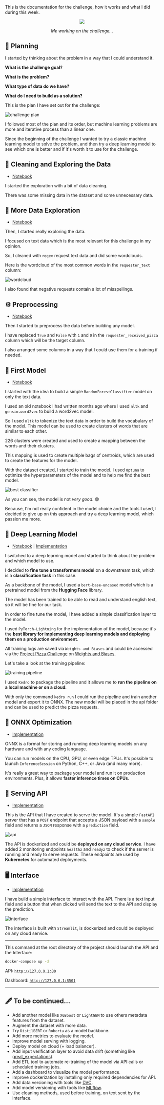 This is the documentation for the challenge, how it works and what I did during this week.

<center>
<img src="img/pizza-i-love-pizza.gif">

<em>Me working on the challenge...</em>
</center>

## 📅 Planning

I started by thinking about the problem in a way that I could understand it.

**What is the challenge goal?** 

**What is the problem?**

**What type of data do we have?** 

**What do I need to build as a solution?**

This is the plan I have set out for the challenge:

![challenge plan](./img/planning.jpeg)

I followed most of the plan and its order, but machine learning problems are more and iterative process than a linear one.

Since the beginning of the challenge I wanted to try a classic machine learning model to solve the problem, and then
try a deep learning model to see which one is better and if it's worth it to use for the challenge.

## 🧹 Cleaning and Exploring the Data 

- [Notebook](https://github.com/ChainYo/pizza-challenge/blob/master/notebooks/cleaning.ipynb)

I started the exploration with a bit of data cleaning.

There was some missing data in the dataset and some unnecessary data.

## 🔎 More Data Exploration

- [Notebook](https://github.com/ChainYo/pizza-challenge/blob/master/notebooks/exploration.ipynb)

Then, I started really exploring the data.

I focused on text data which is the most relevant for this challenge in my opinion.

So, I cleaned with `regex` request text data and did some wordclouds.

Here is the wordcloud of the most common words in the `requester_text` column:

![wordcloud](./img/wordcloud.png)

I also found that negative requests contain a lot of misspellings.

## ⚙️ Preprocessing 

- [Notebook](https://github.com/ChainYo/pizza-challenge/blob/master/notebooks/preprocessing.ipynb)

Then I started to preprocess the data before building any model.

I have replaced `True` and `False` with `1` and `0` in the `requester_received_pizza` column which will be the target column.

I also arranged some columns in a way that I could use them for a training if needed.

## 🧭 First Model 

- [Notebook](https://github.com/ChainYo/pizza-challenge/blob/master/notebooks/random_forest_classifier.ipynb)

I started with the idea to build a simple `RandomForestClassifier` model on only the text data.

I used an old notebook I had written months ago where I used `nltk` and `gensim.word2vec` to build a word2vec model.

So I used `nltk` to tokenize the text data in order to build the vocabulary of the model. This model can be used 
to create clusters of words that are similar to each other. 

226 clusters were created and used to create a mapping between the words and their clusters. 

This mapping is used to create multiple bags of centroids, which are used to create the features for the model.

With the dataset created, I started to train the model. I used `Optuna` to optimize the hyperparameters of the model and
to help me find the best model.

![best classifier](./img/classifier-conf-matrix.png)

As you can see, the model is not *very good*. 😅

Because, I'm not really confident in the model choice and the tools I used, I decided to give up on this approach and
try a deep learning model, which passion me more.

## 🧠 Deep Learning Model 

- [Notebook](https://github.com/ChainYo/pizza-challenge/blob/master/notebooks/deep_learning.ipynb) | [Implementation](https://github.com/ChainYo/pizza-challenge/blob/master/src/pizza_challenge/pipelines/training/model.py)

I switched to a deep learning model and started to think about the problem and which model to use.

I decided to **fine tune a transformers model** on a downstream task, which is a **classification task** in this case.

As a backbone of the model, I used a `bert-base-uncased` model which is a pretrained model from the **Hugging Face** library.

The model has been trained to be able to read and understand english text, so it will be fine for our task.

In order to fine tune the model, I have added a simple classification layer to the model.

I used `PyTorch-Lightning` for the implementation of the model, because it's the **best library for implementing deep
learning models and deploying them on a production environment**.

All training logs are saved via `Weights and Biases` and could be accessed via the [Project Pizza Challenge](https://wandb.ai/chainyo-mleng/challenge) on [Weights and Biases](https://wandb.ai/).

Let's take a look at the training pipeline:

![training pipeline](./img/training-pipeline.png)

I used `Kedro` to package the pipeline and it allows me to **run the pipeline on a local machine or on a cloud**.

With only the command `kedro run` I could run the pipeline and train another model and export it to ONNX. The new
model will be placed in the api folder and can be used to predict the pizza requests.

## 💅 ONNX Optimization 

- [Implementation](https://github.com/ChainYo/pizza-challenge/blob/master/src/pizza_challenge/pipelines/training/nodes.py#L114)

ONNX is a format for storing and running deep learning models on any hardware and with any coding language.

You can run models on the CPU, GPU, or even edge TPUs. It's possible to launch `InferenceSession` on Python, C++, or
Java (and many more).

It's really a great way to package your model and run it on production environments. Plus, it allows **faster inference
times on CPUs**.

## 🧃 Serving API 

- [Implementation](https://github.com/ChainYo/pizza-challenge/tree/master/api)

This is the API that I have created to serve the model. It's a simple `FastAPI` server that has a `POST` endpoint
that accepts a JSON payload with a `sample` field and returns a `JSON` response with a `prediction` field.

![api](./img/api-endpoints.png)

The API is dockerized and could be **deployed on any cloud service**. I have added 2 monitoring endpoints `healthz` and
`readyz` to check if the server is running and ready to serve requests. These endpoints are used by **Kubernetes** for 
automated deployments.

## 🖥️ Interface 

- [Implementation](https://github.com/ChainYo/pizza-challenge/tree/master/interface)

I have build a simple interface to interact with the API. There is a text input field and a button that when clicked
will send the text to the API and display the prediction.

![interface](./img/pizza-requester-app.png)

The interface is built with `Streamlit`, is dockerized and could be deployed on any cloud service.

---

This command at the root directory of the project should launch the API and the Interface:

```bash
docker-compose up -d
```

API: [`http://127.0.0.1:80`](http://127.0.0.1:80)

Dashboard: [`http://127.0.0.1:8501`](http://127.0.0.1:8501)

---

## 🖋️ To be continued...

- Add another model like `XGBoost` or `LightGBM` to use others metadata features from the dataset.
- Augment the dataset with more data.
- Try `DistilBERT` or `Roberta` as a model backbone.
- Add more metrics to evaluate the model.
- Improve model serving with logging.
- Deploy model on cloud (+ load balancer).
- Add input verification layer to avoid data drift (something like [great_expectations](https://greatexpectations.io/)).
- Add ETL tool to automate re-training of the model via API calls or scheduled training jobs.
- Add a dashboard to visualize the model performance.
- Improve dockerization by installing only required dependencies for API.
- Add data versioning with tools like [DVC](https://dvc.org/).
- Add model versioning with tools like [MLflow](https://www.mlflow.org/).
- Use cleaning methods, used before training, on text sent by the interface.

